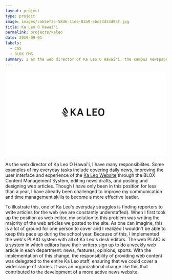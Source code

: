 ```yaml
---
layout: project
type: project
image: images/cab5ef3c-58d6-11e6-82a9-ebc23d33d9af.jpg
title: Ka Leo O Hawai'i
permalink: projects/kaleo
date: 2019-09-01
labels:
  - CSS
  - BLOX CMS
summary: I am the web director of Ka Leo O Hawai'i, the campus newspaper.
---
```


<img class="ui medium right floated rounded image" src="/images/cab5ef3c-58d6-11e6-82a9-ebc23d33d9af.jpg">

As the web director of Ka Leo O Hawai'i, I have many responsibilites. Some examples of my everyday tasks include covering daily news, improving the user interface and experience of the <a href="https://manoanow.org/kaleo/">Ka Leo Website</a> through the BLOX Content Management System, editing news drafts, and posting and designing web articles. Though I have only been in this position for less than a year, I have already been challenged to improve my communication and time management skills to become a more effective leader. 

To illustrate this, one of Ka Leo's everyday struggles is finding reporters to write articles for the web (we are constantly understaffed). When I first took up the position as web editor, my solution to this problem was writing the majority of the web articles we posted to the site. As one can imagine, this is a lot of ground for one person to cover and I realized I wouldn't be able to keep this pace up during the school year. Because of this, I implemented the web's PLAIO system with all of Ka Leo's desk editors. The web PLAIO is a system in which editors have their writers sign up to do a weekly web article in each department: news, features, opinions, sports. With the implementation of this change, the responsibility of providing web content was delegated to the entire Ka Leo staff, ensuring that we could cover a wider range of stories. It was an organizational change like this that contributed to the development of a more active news website.
